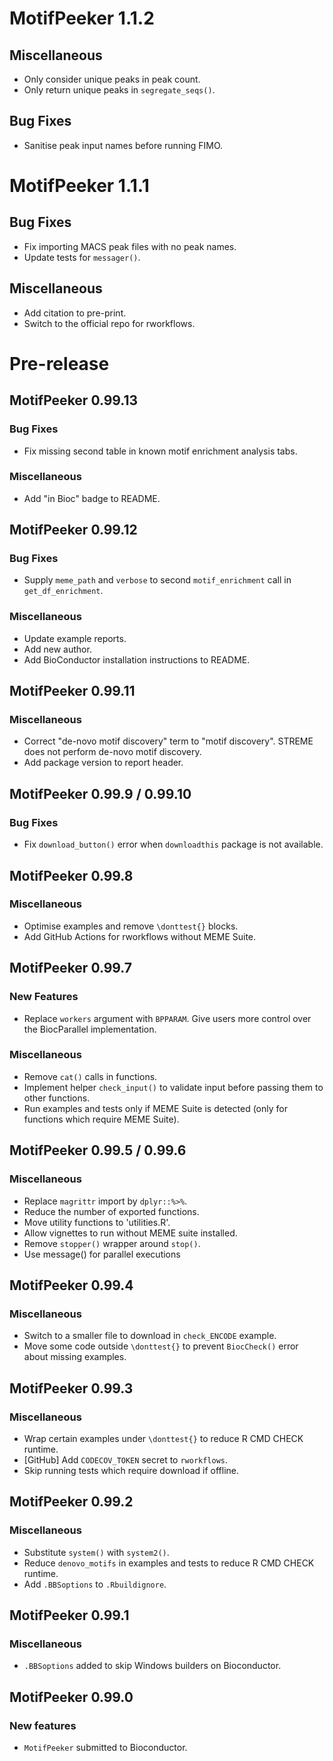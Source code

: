 # MotifPeeker 1.1.2

## Miscellaneous
* Only consider unique peaks in peak count.
* Only return unique peaks in `segregate_seqs()`.

## Bug Fixes
* Sanitise peak input names before running FIMO.


# MotifPeeker 1.1.1

## Bug Fixes
* Fix importing MACS peak files with no peak names.
* Update tests for `messager()`.

## Miscellaneous
* Add citation to pre-print.
* Switch to the official repo for rworkflows.


# Pre-release
## MotifPeeker 0.99.13

### Bug Fixes
* Fix missing second table in known motif enrichment analysis tabs.

### Miscellaneous
* Add "in Bioc" badge to README.


## MotifPeeker 0.99.12

### Bug Fixes
* Supply `meme_path` and `verbose` to second `motif_enrichment` call in
`get_df_enrichment`.

### Miscellaneous
* Update example reports.
* Add new author.
* Add BioConductor installation instructions to README.


## MotifPeeker 0.99.11

### Miscellaneous
 
* Correct "de-novo motif discovery" term to "motif discovery". STREME does not
perform de-novo motif discovery.
* Add package version to report header.


## MotifPeeker 0.99.9 / 0.99.10

### Bug Fixes

* Fix `download_button()` error when `downloadthis` package is not available.


## MotifPeeker 0.99.8

### Miscellaneous
 
* Optimise examples and remove `\donttest{}` blocks.
* Add GitHub Actions for rworkflows without MEME Suite.


## MotifPeeker 0.99.7

### New Features
* Replace `workers` argument with `BPPARAM`. Give users more control over the
BiocParallel implementation.

### Miscellaneous
 
* Remove `cat()` calls in functions.
* Implement helper `check_input()` to validate input before passing them to
  other functions.
* Run examples and tests only if MEME Suite is detected (only for functions
which require MEME Suite).


## MotifPeeker 0.99.5 / 0.99.6

### Miscellaneous
 
* Replace `magrittr` import by `dplyr::%>%`.
* Reduce the number of exported functions.
* Move utility functions to 'utilities.R'.
* Allow vignettes to run without MEME suite installed.
* Remove `stopper()` wrapper around `stop()`.
* Use message() for parallel executions


## MotifPeeker 0.99.4

### Miscellaneous
 
* Switch to a smaller file to download in `check_ENCODE` example.
* Move some code outside `\donttest{}` to prevent `BiocCheck()` error about
  missing examples.


## MotifPeeker 0.99.3

### Miscellaneous
 
* Wrap certain examples under `\donttest{}` to reduce R CMD CHECK runtime.
* [GitHub] Add `CODECOV_TOKEN` secret to `rworkflows`.
* Skip running tests which require download if offline.


## MotifPeeker 0.99.2

### Miscellaneous
 
* Substitute `system()` with `system2()`.
* Reduce `denovo_motifs` in examples and tests to reduce R CMD CHECK runtime.
* Add `.BBSoptions` to `.Rbuildignore`.


## MotifPeeker 0.99.1

### Miscellaneous
 
* `.BBSoptions` added to skip Windows builders on Bioconductor.


## MotifPeeker 0.99.0

### New features
 
* `MotifPeeker` submitted to Bioconductor.
